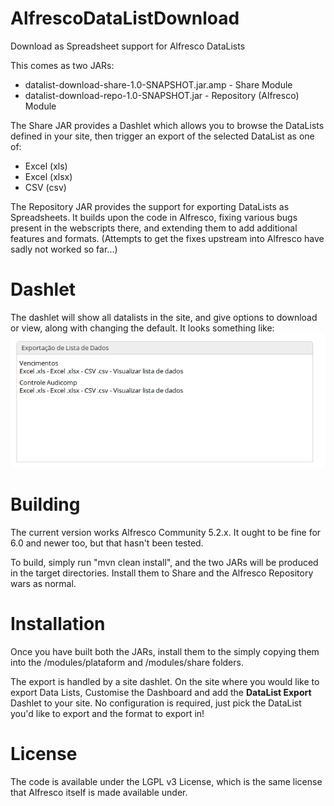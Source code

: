 AlfrescoDataListDownload
========================

Download as Spreadsheet support for Alfresco DataLists

This comes as two JARs:
 * datalist-download-share-1.0-SNAPSHOT.jar.amp - Share Module
 * datalist-download-repo-1.0-SNAPSHOT.jar - Repository (Alfresco) Module

The Share JAR provides a Dashlet which allows you to browse the DataLists
defined in your site, then trigger an export of the selected DataList
as one of:
 * Excel (xls)
 * Excel (xlsx)
 * CSV (csv)

The Repository JAR provides the support for exporting DataLists as
Spreadsheets. It builds upon the code in Alfresco, fixing various bugs
present in the webscripts there, and extending them to add additional
features and formats. (Attempts to get the fixes upstream into Alfresco
have sadly not worked so far...)

Dashlet
=======
The dashlet will show all datalists in the site, and give options to
download or view, along with changing the default. It looks something like:
![Screenshot](/screenshots/dashlet.png?raw=true)

Building
========
The current version works Alfresco Community 5.2.x. It ought to be fine for 6.0 and newer too, but
that hasn't been tested. 

To build, simply run "mvn clean install", and the two JARs will be produced in
the target directories. Install them to Share and the Alfresco Repository
wars as normal.

Installation
============
Once you have built both the JARs, install them to the simply copying them into the /modules/plataform and /modules/share folders.

The export is handled by a site dashlet. On the site where you would like
to export Data Lists, Customise the Dashboard and add the **DataList Export**
Dashlet to your site. No configuration is required, just pick the 
DataList you'd like to export and the format to export in!

License
=======
The code is available under the LGPL v3 License, which is the same license
that Alfresco itself is made available under.